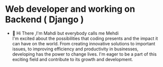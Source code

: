 
  # Web developer and working on Backend ( Django )

- 🌱  Hi There ,I'm Mahdi but everybody calls me Mehdi <br/>
      I'm excited about the possibilities that coding presents and the impact it can have on the world. From creating innovative solutions to important issues, to improving efficiency and productivity in businesses,       developing has the power to change lives. I'm eager to be a part of this exciting field and contribute to its growth and development.
